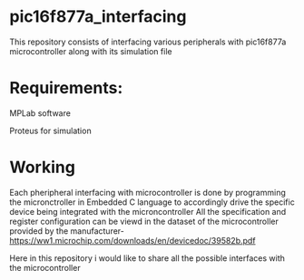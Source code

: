 # pic16f877a_interfacing
This repository consists of interfacing various peripherals with pic16f877a microcontroller along with its simulation file
# Requirements:
MPLab software

Proteus for simulation

# Working
Each pheripheral interfacing with microcontroller is done by programming the micronctroller in Embedded C language to accordingly drive the specific device being integrated with the microncontroller
All the specification and register configuration can be viewd in the dataset of the microcontroller provided by the manufacturer-https://ww1.microchip.com/downloads/en/devicedoc/39582b.pdf

Here in this repository i would like to share all the possible interfaces with the microcontroller
